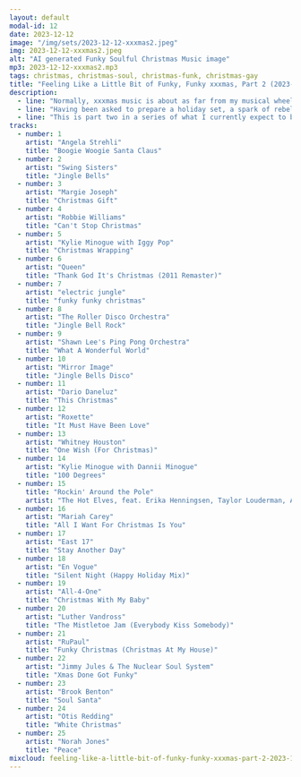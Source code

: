 ```yaml
---
layout: default
modal-id: 12
date: 2023-12-12
image: "/img/sets/2023-12-12-xxxmas2.jpeg"
img: 2023-12-12-xxxmas2.jpeg
alt: "AI generated Funky Soulful Christmas Music image"
mp3: 2023-12-12-xxxmas2.mp3
tags: christmas, christmas-soul, christmas-funk, christmas-gay
title: "Feeling Like a Little Bit of Funky, Funky xxxmas, Part 2 (2023-12-12)"
description:
  - line: "Normally, xxxmas music is about as far from my musical wheelhouse as music gets. The saccharine melodies, the overplayed classics, the relentless cheer – it's enough to make me want to go on a mad stabbing rampage. But this year, something different happened."
  - line: "Having been asked to prepare a holiday set, a spark of rebellion ignited within me. Instead of allowing my friends to succumb to predictable holiday tunes, I decided to unleash a sonic storm of soulful funk and disco, all with a decidedly xxxmas twist.. It wasn't about hating on tradition, but rather about breathing new life into it, infusing it with the infectious energy of the dance floor."
  - line: "This is part two in a series of what I currently expect to be at least three, maybe as many as five total sets. So, if you're tired of the same old xxxmas tunes, keep listening. I'm still just getting started."
tracks:
  - number: 1
    artist: "Angela Strehli"
    title: "Boogie Woogie Santa Claus"
  - number: 2
    artist: "Swing Sisters"
    title: "Jingle Bells"
  - number: 3
    artist: "Margie Joseph"
    title: "Christmas Gift"
  - number: 4
    artist: "Robbie Williams"
    title: "Can't Stop Christmas"
  - number: 5
    artist: "Kylie Minogue with Iggy Pop"
    title: "Christmas Wrapping"
  - number: 6
    artist: "Queen"
    title: "Thank God It's Christmas (2011 Remaster)"
  - number: 7
    artist: "electric jungle"
    title: "funky funky christmas"
  - number: 8
    artist: "The Roller Disco Orchestra"
    title: "Jingle Bell Rock"
  - number: 9
    artist: "Shawn Lee's Ping Pong Orchestra"
    title: "What A Wonderful World"
  - number: 10
    artist: "Mirror Image"
    title: "Jingle Bells Disco"
  - number: 11
    artist: "Dario Daneluz"
    title: "This Christmas"
  - number: 12
    artist: "Roxette"
    title: "It Must Have Been Love"
  - number: 13
    artist: "Whitney Houston"
    title: "One Wish (For Christmas)"
  - number: 14
    artist: "Kylie Minogue with Dannii Minogue"
    title: "100 Degrees"
  - number: 15
    title: "Rockin' Around the Pole"
    artist: "The Hot Elves, feat. Erika Henningsen, Taylor Louderman, Ashley Park and Kate Rockwell (from Mean Girls)"
  - number: 16
    artist: "Mariah Carey"
    title: "All I Want For Christmas Is You"
  - number: 17
    artist: "East 17"
    title: "Stay Another Day"
  - number: 18
    artist: "En Vogue"
    title: "Silent Night (Happy Holiday Mix)"
  - number: 19
    artist: "All-4-One"
    title: "Christmas With My Baby"
  - number: 20
    artist: "Luther Vandross"
    title: "The Mistletoe Jam (Everybody Kiss Somebody)"
  - number: 21
    artist: "RuPaul"
    title: "Funky Christmas (Christmas At My House)"
  - number: 22
    artist: "Jimmy Jules & The Nuclear Soul System"
    title: "Xmas Done Got Funky"
  - number: 23
    artist: "Brook Benton"
    title: "Soul Santa"
  - number: 24
    artist: "Otis Redding"
    title: "White Christmas"
  - number: 25
    artist: "Norah Jones"
    title: "Peace"
mixcloud: feeling-like-a-little-bit-of-funky-funky-xxxmas-part-2-2023-12-12
---
```

